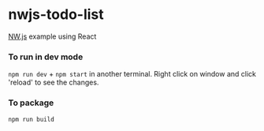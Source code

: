 # nwjs-todo-list
[NW.js](https://nwjs.readthedocs.io/en/latest/For%20Users/Getting%20Started/) example using React

### To run in dev mode
`npm run dev` + `npm start` in another terminal. Right click on window and click 'reload' to see the changes.

### To package
`npm run build`
